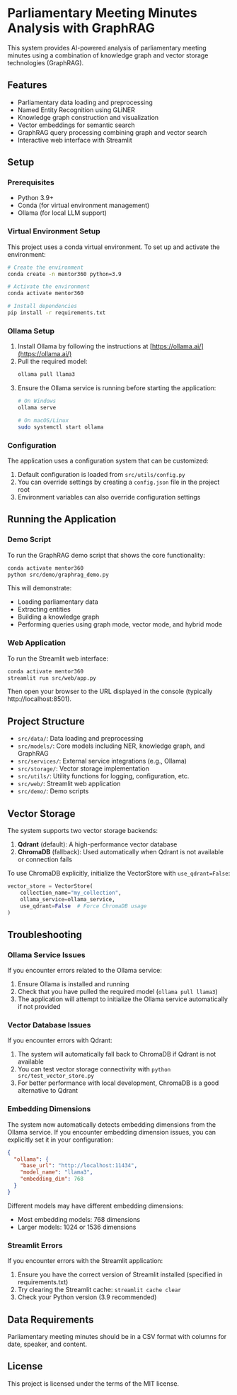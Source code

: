 # Parliamentary Meeting Minutes Analysis with GraphRAG

This system provides AI-powered analysis of parliamentary meeting minutes using a combination of knowledge graph and vector storage technologies (GraphRAG).

## Features

- Parliamentary data loading and preprocessing
- Named Entity Recognition using GLiNER
- Knowledge graph construction and visualization
- Vector embeddings for semantic search
- GraphRAG query processing combining graph and vector search
- Interactive web interface with Streamlit

## Setup

### Prerequisites

- Python 3.9+
- Conda (for virtual environment management)
- Ollama (for local LLM support)

### Virtual Environment Setup

This project uses a conda virtual environment. To set up and activate the environment:

```bash
# Create the environment
conda create -n mentor360 python=3.9

# Activate the environment
conda activate mentor360

# Install dependencies
pip install -r requirements.txt
```

### Ollama Setup

1. Install Ollama by following the instructions at [https://ollama.ai/](https://ollama.ai/)
2. Pull the required model:
   ```bash
   ollama pull llama3
   ```
3. Ensure the Ollama service is running before starting the application:
   ```bash
   # On Windows
   ollama serve
   
   # On macOS/Linux
   sudo systemctl start ollama
   ```

### Configuration

The application uses a configuration system that can be customized:

1. Default configuration is loaded from `src/utils/config.py`
2. You can override settings by creating a `config.json` file in the project root
3. Environment variables can also override configuration settings

## Running the Application

### Demo Script

To run the GraphRAG demo script that shows the core functionality:

```bash
conda activate mentor360
python src/demo/graphrag_demo.py
```

This will demonstrate:
- Loading parliamentary data
- Extracting entities
- Building a knowledge graph
- Performing queries using graph mode, vector mode, and hybrid mode

### Web Application

To run the Streamlit web interface:

```bash
conda activate mentor360
streamlit run src/web/app.py
```

Then open your browser to the URL displayed in the console (typically http://localhost:8501).

## Project Structure

- `src/data/`: Data loading and preprocessing
- `src/models/`: Core models including NER, knowledge graph, and GraphRAG
- `src/services/`: External service integrations (e.g., Ollama)
- `src/storage/`: Vector storage implementation
- `src/utils/`: Utility functions for logging, configuration, etc.
- `src/web/`: Streamlit web application
- `src/demo/`: Demo scripts

## Vector Storage

The system supports two vector storage backends:

1. **Qdrant** (default): A high-performance vector database
2. **ChromaDB** (fallback): Used automatically when Qdrant is not available or connection fails

To use ChromaDB explicitly, initialize the VectorStore with `use_qdrant=False`:

```python
vector_store = VectorStore(
    collection_name="my_collection",
    ollama_service=ollama_service,
    use_qdrant=False  # Force ChromaDB usage
)
```

## Troubleshooting

### Ollama Service Issues

If you encounter errors related to the Ollama service:

1. Ensure Ollama is installed and running
2. Check that you have pulled the required model (`ollama pull llama3`)
3. The application will attempt to initialize the Ollama service automatically if not provided

### Vector Database Issues

If you encounter errors with Qdrant:

1. The system will automatically fall back to ChromaDB if Qdrant is not available
2. You can test vector storage connectivity with `python src/test_vector_store.py`
3. For better performance with local development, ChromaDB is a good alternative to Qdrant

### Embedding Dimensions

The system now automatically detects embedding dimensions from the Ollama service. If you encounter embedding dimension issues, you can explicitly set it in your configuration:

```json
{
  "ollama": {
    "base_url": "http://localhost:11434",
    "model_name": "llama3",
    "embedding_dim": 768
  }
}
```

Different models may have different embedding dimensions:
- Most embedding models: 768 dimensions
- Larger models: 1024 or 1536 dimensions

### Streamlit Errors

If you encounter errors with the Streamlit application:

1. Ensure you have the correct version of Streamlit installed (specified in requirements.txt)
2. Try clearing the Streamlit cache: `streamlit cache clear`
3. Check your Python version (3.9 recommended)

## Data Requirements

Parliamentary meeting minutes should be in a CSV format with columns for date, speaker, and content.

## License

This project is licensed under the terms of the MIT license. 